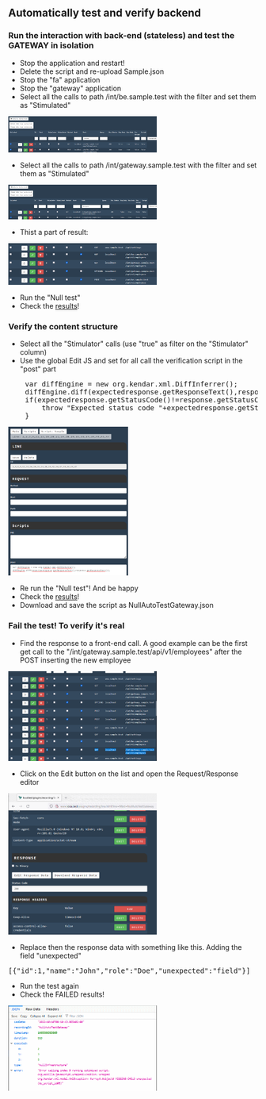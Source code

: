 
## Automatically test and verify backend<a id="automaticcalendar_01"></a>

### Run the interaction with back-end (stateless) and test the GATEWAY in isolation

* Stop the application and restart!
* Delete the script and re-upload Sample.json
* Stop the "fa" application
* Stop the "gateway" application
* Select all the calls to path /int/be.sample.test with the filter and set them as "Stimulated"

<img src="../images/remove_wwwsamplebe.gif" width="300"/>

* Select all the calls to path /int/gateway.sample.test with the filter and set them as "Stimulated"

<img src="../images/remove_wwwsamplegateway.gif" width="300"/>

* Thist a part of result:

<img src="../images/null_gateway_prepare.gif" width="300"/>

* Run the "Null test"
* Check the [results](http://www.local.test/plugins/recording/results.html)!

### Verify the content structure

* Select all the "Stimulator" calls (use "true" as filter on the "Stimulator" column)
* Use the global Edit JS and set for all call the verification script in the "post" part

<pre>
    var diffEngine = new org.kendar.xml.DiffInferrer();
    diffEngine.diff(expectedresponse.getResponseText(),response.getResponseText());
    if(expectedresponse.getStatusCode()!=response.getStatusCode()){
        throw "Expected status code "+expectedresponse.getStatusCode()+" but received "+response.getStatusCode();
    }
</pre>

<img src="../images/verify_structure_script.gif" height="300"/>

* Re run the "Null test"! And be happy
* Check the [results](http://www.local.test/plugins/recording/results.html)!
* Download and save the script as NullAutoTestGateway.json

### Fail the test! To verify it's real

* Find the response to a front-end call. A good example can be the first get call to the "/int/gateway.sample.test/api/v1/employees" after the POST inserting the new employee

<img src="../images/edit_the_get.gif" width="300"/>

* Click on the Edit button on the list and open the Request/Response editor

<img src="../images/edit_response_data.gif" width="300"/>

* Replace then the response data with something like this. Adding the field "unexpected"

<pre>
[{"id":1,"name":"John","role":"Doe","unexpected":"field"}]
</pre>

* Run the test again
* Check the FAILED results!

<img src="../images/unexpected_field.gif" width="300"/>


